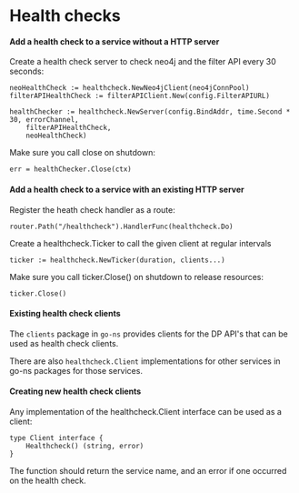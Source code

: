 Health checks
=============

#### Add a health check to a service without a HTTP server

Create a health check server to check neo4j and the filter API every 30 seconds:
```
neoHealthCheck := healthcheck.NewNeo4jClient(neo4jConnPool)
filterAPIHealthCheck := filterAPIClient.New(config.FilterAPIURL)

healthChecker := healthcheck.NewServer(config.BindAddr, time.Second * 30, errorChannel,
    filterAPIHealthCheck,
    neoHealthCheck)
```

Make sure you call close on shutdown:

```
err = healthChecker.Close(ctx)
```

#### Add a health check to a service with an existing HTTP server

Register the heath check handler as a route:
```
router.Path("/healthcheck").HandlerFunc(healthcheck.Do)
```

Create a healthcheck.Ticker to call the given client at regular intervals
```
ticker := healthcheck.NewTicker(duration, clients...)
```

Make sure you call ticker.Close() on shutdown to release resources:

```
ticker.Close()
```

#### Existing health check clients

The `clients` package in `go-ns` provides clients for the DP API's that can be used as health check clients.

There are also `healthcheck.Client` implementations for other services in go-ns packages for those services.

#### Creating new health check clients

Any implementation of the healthcheck.Client interface can be used as a client:
```
type Client interface {
	Healthcheck() (string, error)
}
```

The function should return the service name, and an error if one occurred on the health check.

